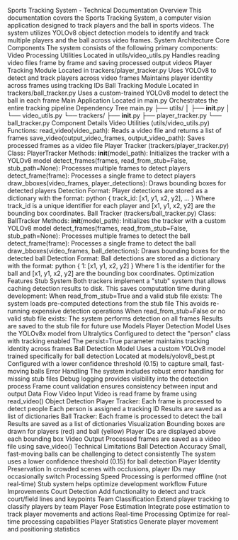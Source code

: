 Sports Tracking System - Technical Documentation
Overview
This documentation covers the Sports Tracking System, a computer vision application designed to track players and the ball in sports videos. The system utilizes YOLOv8 object detection models to identify and track multiple players and the ball across video frames.
System Architecture
Core Components
The system consists of the following primary components:
Video Processing Utilities
Located in utils/video_utils.py
Handles reading video files frame by frame and saving processed output videos
Player Tracking Module
Located in trackers/player_tracker.py
Uses YOLOv8 to detect and track players across video frames
Maintains player identity across frames using tracking IDs
Ball Tracking Module
Located in trackers/ball_tracker.py
Uses a custom-trained YOLOv8 model to detect the ball in each frame
Main Application
Located in main.py
Orchestrates the entire tracking pipeline
Dependency Tree
main.py
├── utils/
│   ├── __init__.py
│   └── video_utils.py
└── trackers/
    ├── __init__.py
    ├── player_tracker.py
    └── ball_tracker.py
Component Details
Video Utilities (utils/video_utils.py)
Functions:
read_video(video_path): Reads a video file and returns a list of frames
save_video(output_video_frames, output_video_path): Saves processed frames as a video file
Player Tracker (trackers/player_tracker.py)
Class: PlayerTracker
Methods:
__init__(model_path): Initializes the tracker with a YOLOv8 model
detect_frames(frames, read_from_stub=False, stub_path=None): Processes multiple frames to detect players
detect_frame(frame): Processes a single frame to detect players
draw_bboxes(video_frames, player_detections): Draws bounding boxes for detected players
Detection Format:
Player detections are stored as a dictionary with the format:
python
{
    track_id: [x1, y1, x2, y2],
    ...
}
Where track_id is a unique identifier for each player and [x1, y1, x2, y2] are the bounding box coordinates.
Ball Tracker (trackers/ball_tracker.py)
Class: BallTracker
Methods:
__init__(model_path): Initializes the tracker with a custom YOLOv8 model
detect_frames(frames, read_from_stub=False, stub_path=None): Processes multiple frames to detect the ball
detect_frame(frame): Processes a single frame to detect the ball
draw_bboxes(video_frames, ball_detections): Draws bounding boxes for the detected ball
Detection Format:
Ball detections are stored as a dictionary with the format:
python
{
    1: [x1, y1, x2, y2]
}
Where 1 is the identifier for the ball and [x1, y1, x2, y2] are the bounding box coordinates.
Optimization Features
Stub System
Both trackers implement a "stub" system that allows caching detection results to disk. This saves computation time during development:
When read_from_stub=True and a valid stub file exists:
The system loads pre-computed detections from the stub file
This avoids re-running expensive detection operations
When read_from_stub=False or no valid stub file exists:
The system performs detection on all frames
Results are saved to the stub file for future use
Models
Player Detection Model
Uses the YOLOv8x model from Ultralytics
Configured to detect the "person" class with tracking enabled
The persist=True parameter maintains tracking identity across frames
Ball Detection Model
Uses a custom YOLOv8 model trained specifically for ball detection
Located at models/yolov8_best.pt
Configured with a lower confidence threshold (0.15) to capture small, fast-moving balls
Error Handling
The system includes robust error handling for missing stub files
Debug logging provides visibility into the detection process
Frame count validation ensures consistency between input and output
Data Flow
Video Input
Video is read frame by frame using read_video()
Object Detection
Player Tracker:
Each frame is processed to detect people
Each person is assigned a tracking ID
Results are saved as a list of dictionaries
Ball Tracker:
Each frame is processed to detect the ball
Results are saved as a list of dictionaries
Visualization
Bounding boxes are drawn for players (red) and ball (yellow)
Player IDs are displayed above each bounding box
Video Output
Processed frames are saved as a video file using save_video()
Technical Limitations
Ball Detection Accuracy
Small, fast-moving balls can be challenging to detect consistently
The system uses a lower confidence threshold (0.15) for ball detection
Player Identity Preservation
In crowded scenes with occlusions, player IDs may occasionally switch
Processing Speed
Processing is performed offline (not real-time)
Stub system helps optimize development workflow
Future Improvements
Court Detection
Add functionality to detect and track court/field lines and keypoints
Team Classification
Extend player tracking to classify players by team
Player Pose Estimation
Integrate pose estimation to track player movements and actions
Real-time Processing
Optimize for real-time processing capabilities
Player Statistics
Generate player movement and positioning statistics
